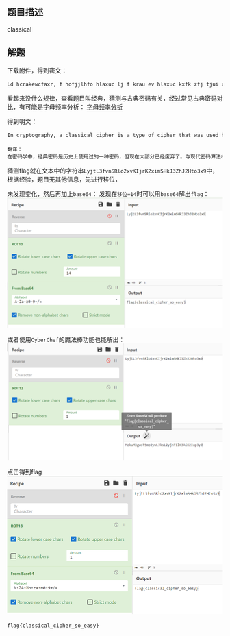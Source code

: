## 题目描述
classical

## 解题
下载附件，得到密文：
```txt
Ld hcrakewcfaxr, f hofjjlhfo hlaxuc lj f krau ev hlaxuc kxfk zfj tjui xljkeclhfoor gtk dez xfj vfooud, vec kxu pejk afck, ldke iljtju. Ld hedkcfjk ke peiucd hcrakewcfaxlh foweclkxpj, pejk hofjjlhfo hlaxucj hfd gu acfhklhfoor hepatkui fdi jeoyui gr xfdi. Xezuyuc, OrmkO3vydJCoe2qyNLmcN2qlpJXnM3SxM2Xke3q9 kxur fcu foje tjtfoor yucr jlpaou ke gcufn zlkx peiucd kuhxdeoewr. Kxu kucp ldhotiuj kxu jlpaou jrjkupj tjui jldhu Wcuun fdi Cepfd klpuj, kxu uofgecfku Cudfljjfdhu hlaxucj, Zecoi Zfc LL hcrakewcfaxr jthx fj kxu Udlwpf pfhxldu fdi guredi. F btlhn gcezd veq mtpa eyuc kxu ofsr iew.
```
看起来没什么规律，查看题目叫经典，猜测与古典密码有关，经过常见古典密码对比，有可能是字母频率分析：
[字母频率分析](https://www.quipqiup.com/)

得到明文：
```txt
In cryptography, a classical cipher is a type of cipher that was used historically but now has fallen, for the most part, into disuse. In contrast to modern cryptographic algorithms, most classical ciphers can be practically computed and solved by hand. However, LyjtL3fvnSRlo2xvKIjrK2ximSHkJ3ZhJ2Hto3x9 they are also usually very simple to break with modern technology. The term includes the simple systems used since Greek and Roman times, the elaborate Renaissance ciphers, World War II cryptography such as the Enigma machine and beyond. A quick brown fox jump over the lazy dog.

翻译：
在密码学中，经典密码是历史上使用过的一种密码，但现在大部分已经废弃了。与现代密码算法相比，大多数经典密码可以实际计算和手工求解。然而，LyjtL3fvnSRlo2xvKIjrK2ximSHkJ3ZhJ2Hto3x9它们通常也很容易与现代技术相突破。这个术语包括自希腊和罗马时代以来使用的简单系统，文艺复兴时期精心设计的密码，第二次世界大战期间的密码学，如Enigma机器等。一只敏捷的棕色狐狸跳过了那只懒狗。
```
猜测flag就在文本中的字符串`LyjtL3fvnSRlo2xvKIjrK2ximSHkJ3ZhJ2Hto3x9`中，
根据经验，题目无其他信息，先进行移位，

未发现变化，然后再加上`base64`：
发现在`移位=14`时可以用`base64`解出`flag`：
![](assets/classical/img/image-20240229230644134.png)

或者使用`CyberChef`的魔法棒功能也能解出：
![](assets/classical/img/image-20240229230810996.png)

点击得到flag
![](assets/classical/img/image-20240229230826621.png)

`flag{classical_cipher_so_easy}`